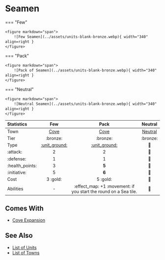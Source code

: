 # Seamen

=== "Few"

    <figure markdown="span">
        ![Few Seamen](../assets/units-blank-bronze.webp){ width="340" align=right }
    </figure>

=== "Pack"

    <figure markdown="span">
        ![Pack of Seamen](../assets/units-blank-bronze.webp){ width="340" align=right }
    </figure>

=== "Neutral"

    <figure markdown="span">
        ![Neutral Seamen](../assets/units-blank-bronze.webp){ width="340" align=right }
    </figure>


| Statistics | Few | Pack | Neutral |
| :--- | :---: | :---: | :---: |
| Town | [Cove](../towns/cove.md) | [Cove](../towns/cove.md) | [Neutral](../towns/neutral.md) |
| Tier | :bronze: | :bronze: | :bronze: |
| Type | [:unit_ground:](../keywords/ground_unit.md) | [:unit_ground:](../keywords/ground_unit.md) | 🚧 |
| :attack: | 2 | 2 | 🚧 |
| :defense: | 1 | 1 | 🚧 |
| :health_points: | 3 | **5** | 🚧 |
| :initiative: | 5 | **6** | 🚧 |
| Cost | 3 :gold: | 5 :gold: | 🚧 |
| Abilities | - | :effect_map: +1 :movement: if you start the round on a Sea tile. | 🚧 |


## Comes With

- [Cove Expansion](../content/cove_expansion.md)


## See Also

- [List of Units](index.md)
- [List of Towns](../towns/index.md)